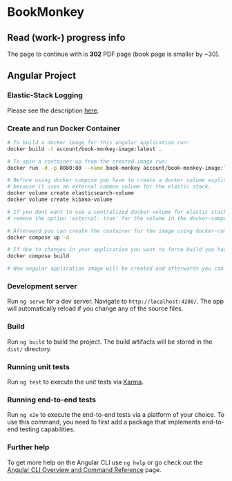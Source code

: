 # BookMonkey

## Read (work-) progress info

The page to continue with is <b>302</b> PDF page (book page is smaller by ~30).


## Angular Project

### Elastic-Stack Logging

Please see the description [here](./README-elastic.md).

### Create and run Docker Container

```bash
# To build a docker image for this angular application run:
docker build -t account/book-monkey-image:latest .

# To spin a container up from the created image run:
docker run -d -p 8080:80 --name book-monkey account/book-monkey-image:latest

# Before using docker compose you have to create a docker volume explicitly, 
# because it uses an external common volume for the elastic stack.
docker volume create elasticsearch-volume
docker volume create kibana-volume

# If you dont want to use a centralized docker volume for elastic stack 
# remove the option 'external: true' for the volume in the docker-compose file.

# Afterward you can create the container for the image using docker-compose file:
docker compose up -d

# If due to changes in your application you want to force build you have to do it like so:
docker compose build

# New angular application image will be created and afterwards you can spin up the docker compose as usual.
```

### Development server

Run `ng serve` for a dev server. Navigate to `http://localhost:4200/`. The app will automatically reload if you change any of the source files.

### Build

Run `ng build` to build the project. The build artifacts will be stored in the `dist/` directory.

### Running unit tests

Run `ng test` to execute the unit tests via [Karma](https://karma-runner.github.io).

### Running end-to-end tests

Run `ng e2e` to execute the end-to-end tests via a platform of your choice. To use this command, you need to first add a package that implements end-to-end testing capabilities.

### Further help

To get more help on the Angular CLI use `ng help` or go check out the [Angular CLI Overview and Command Reference](https://angular.io/cli) page.
